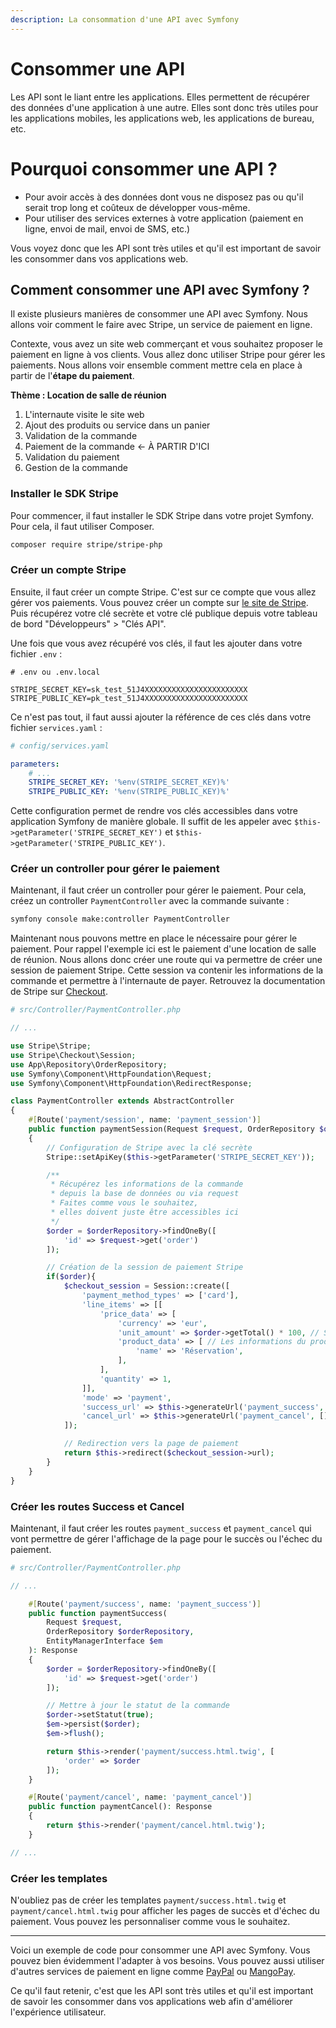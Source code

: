 ```yaml
---
description: La consommation d'une API avec Symfony
---
```


# Consommer une API

Les API sont le liant entre les applications. Elles permettent de récupérer des données d'une application à une autre. Elles sont donc très utiles pour les applications mobiles, les applications web, les applications de bureau, etc.

# Pourquoi consommer une API ?

- Pour avoir accès à des données dont vous ne disposez pas ou qu'il serait trop long et coûteux de développer vous-même.
- Pour utiliser des services externes à votre application (paiement en ligne, envoi de mail, envoi de SMS, etc.)

Vous voyez donc que les API sont très utiles et qu'il est important de savoir les consommer dans vos applications web.

## Comment consommer une API avec Symfony ?

Il existe plusieurs manières de consommer une API avec Symfony. Nous allons voir comment le faire avec Stripe, un service de paiement en ligne.

Contexte, vous avez un site web commerçant et vous souhaitez proposer le paiement en ligne à vos clients. Vous allez donc utiliser Stripe pour gérer les paiements. Nous allons voir ensemble comment mettre cela en place à partir de l'**étape du paiement**.

**Thème : Location de salle de réunion**
1. L'internaute visite le site web
2. Ajout des produits ou service dans un panier
3. Validation de la commande
4. Paiement de la commande <- À PARTIR D'ICI
5. Validation du paiement
6. Gestion de la commande

### Installer le SDK Stripe

Pour commencer, il faut installer le SDK Stripe dans votre projet Symfony. Pour cela, il faut utiliser Composer.

```bash
composer require stripe/stripe-php
```

### Créer un compte Stripe

Ensuite, il faut créer un compte Stripe. C'est sur ce compte que vous allez gérer vos paiements. Vous pouvez créer un compte sur [le site de Stripe](https://dashboard.stripe.com/register). Puis récupérez votre clé secrète et votre clé publique depuis votre tableau de bord "Développeurs" > "Clés API".

Une fois que vous avez récupéré vos clés, il faut les ajouter dans votre fichier `.env` :

```env
# .env ou .env.local

STRIPE_SECRET_KEY=sk_test_51J4XXXXXXXXXXXXXXXXXXXXXXX
STRIPE_PUBLIC_KEY=pk_test_51J4XXXXXXXXXXXXXXXXXXXXXXX
```

Ce n'est pas tout, il faut aussi ajouter la référence de ces clés dans votre fichier `services.yaml` :

```yaml
# config/services.yaml

parameters:
    # ...
    STRIPE_SECRET_KEY: '%env(STRIPE_SECRET_KEY)%'
    STRIPE_PUBLIC_KEY: '%env(STRIPE_PUBLIC_KEY)%'
``` 

Cette configuration permet de rendre vos clés accessibles dans votre application Symfony de manière globale. Il suffit de les appeler avec `$this->getParameter('STRIPE_SECRET_KEY')` et `$this->getParameter('STRIPE_PUBLIC_KEY')`.

### Créer un controller pour gérer le paiement

Maintenant, il faut créer un controller pour gérer le paiement. Pour cela, créez un controller `PaymentController` avec la commande suivante :

```bash
symfony console make:controller PaymentController
```

Maintenant nous pouvons mettre en place le nécessaire pour gérer le paiement. Pour rappel l'exemple ici est le paiement d'une location de salle de réunion. Nous allons donc créer une route qui va permettre de créer une session de paiement Stripe. Cette session va contenir les informations de la commande et permettre à l'internaute de payer. Retrouvez la documentation de Stripe sur [Checkout](https://stripe.com/docs/payments/checkout).

```php
# src/Controller/PaymentController.php

// ...

use Stripe\Stripe;
use Stripe\Checkout\Session;
use App\Repository\OrderRepository;
use Symfony\Component\HttpFoundation\Request;
use Symfony\Component\HttpFoundation\RedirectResponse;

class PaymentController extends AbstractController
{
    #[Route('payment/session', name: 'payment_session')]
    public function paymentSession(Request $request, OrderRepository $orderRepository): RedirectResponse
    {
        // Configuration de Stripe avec la clé secrète
        Stripe::setApiKey($this->getParameter('STRIPE_SECRET_KEY'));

        /**
         * Récupérez les informations de la commande 
         * depuis la base de données ou via request
         * Faites comme vous le souhaitez,
         * elles doivent juste être accessibles ici
         */
        $order = $orderRepository->findOneBy([
            'id' => $request->get('order')
        ]);

        // Création de la session de paiement Stripe
        if($order){
            $checkout_session = Session::create([
                'payment_method_types' => ['card'],
                'line_items' => [[
                    'price_data' => [
                        'currency' => 'eur',
                        'unit_amount' => $order->getTotal() * 100, // Stripe utilise des centimes
                        'product_data' => [ // Les informations du produit sont personnalisables
                            'name' => 'Réservation',
                        ],
                    ],
                    'quantity' => 1,
                ]],
                'mode' => 'payment',
                'success_url' => $this->generateUrl('payment_success', ['order' => $order->getId()], 0),
                'cancel_url' => $this->generateUrl('payment_cancel', [], 0),
            ]);

            // Redirection vers la page de paiement
            return $this->redirect($checkout_session->url);
        }
    }
}
```

### Créer les routes Success et Cancel

Maintenant, il faut créer les routes `payment_success` et `payment_cancel` qui vont permettre de gérer l'affichage de la page pour le succès ou l'échec du paiement. 

```php
# src/Controller/PaymentController.php

// ...

    #[Route('payment/success', name: 'payment_success')]
    public function paymentSuccess(
        Request $request,
        OrderRepository $orderRepository,
        EntityManagerInterface $em
    ): Response
    {
        $order = $orderRepository->findOneBy([
            'id' => $request->get('order')
        ]);

        // Mettre à jour le statut de la commande
        $order->setStatut(true);
        $em->persist($order);
        $em->flush();

        return $this->render('payment/success.html.twig', [
            'order' => $order
        ]);
    }

    #[Route('payment/cancel', name: 'payment_cancel')]
    public function paymentCancel(): Response
    {
        return $this->render('payment/cancel.html.twig');
    }

// ...
```

### Créer les templates

N'oubliez pas de créer les templates `payment/success.html.twig` et `payment/cancel.html.twig` pour afficher les pages de succès et d'échec du paiement. Vous pouvez les personnaliser comme vous le souhaitez.

---

Voici un exemple de code pour consommer une API avec Symfony. Vous pouvez bien évidemment l'adapter à vos besoins. Vous pouvez aussi utiliser d'autres services de paiement en ligne comme [PayPal](https://developer.paypal.com/docs/api/overview/) ou [MangoPay](https://docs.mangopay.com/).

Ce qu'il faut retenir, c'est que les API sont très utiles et qu'il est important de savoir les consommer dans vos applications web afin d'améliorer l'expérience utilisateur.